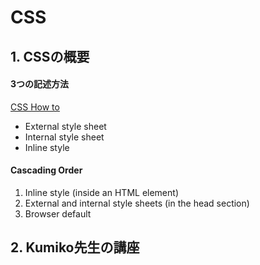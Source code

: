 # CSS

## 1. CSSの概要

#### 3つの記述方法

[CSS How to](http://www.w3schools.com/css/css_howto.asp)

- External style sheet
- Internal style sheet
- Inline style

#### Cascading Order

1. Inline style (inside an HTML element)
2. External and internal style sheets (in the head section)
3. Browser default

## 2. Kumiko先生の講座

